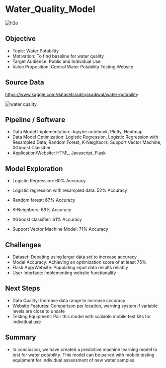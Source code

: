 # Water_Quality_Model

![h2o](https://github.com/pjgill010/Water_Quality_Model/assets/118948437/cfda25b2-3b9b-4ec4-b271-8f77da8f856c)


## Objective
- Topic: Water Potability
- Motivation: To find baseline for water quality
- Target Audience: Public and Individual Use
- Value Proposition: Central Water Potability Testing Website

## Source Data 

https://www.kaggle.com/datasets/adityakadiwal/water-potability

![water quality](https://github.com/pjgill010/Water_Quality_Model/assets/118948437/93c71932-2c75-4545-84b0-ae01ebb09cc0)

## Pipeline / Software
- Data Model Implementation: Jupyter notebook, Plotly, Heatmap
- Data Model Optimization: Logistic Regression, Logistic Regression with Resampled Data, Random Forest, K-Neighbors, Support Vector Machine, XGboost Classifier
- Application/Website: HTML, Javascript, Flask

## Model Exploration
- Logistic Regression: 60% Accuracy


- Logistic regression with resampled data: 52% Accuracy


- Random forest: 67% Accuracy


- K-Neighbors: 69% Accuracy


- XGboost classifier: 61% Accuracy


- Support Vector Machine Model: 71% Accuracy



## Challenges

- Dataset: Debating using larger data set to increase accuracy 
- Model Accuracy: Achieving an optimization score of at least 75%
- Flask App/Website: Populating input data results reliably 
- User Interface: Implementing website functionality

## Next Steps

- Data Quality: Increase data range to increase accuracy
- Website Features: Comparison per location, warning system if variable levels are close to unsafe
- Testing Equipment: Pair this model with scalable mobile test kits for individual use


## Summary

- In conclusion, we have created a predictive machine learning model to test for water potability. This model can be paired with mobile testing equipment for individual assessment of new water samples.


